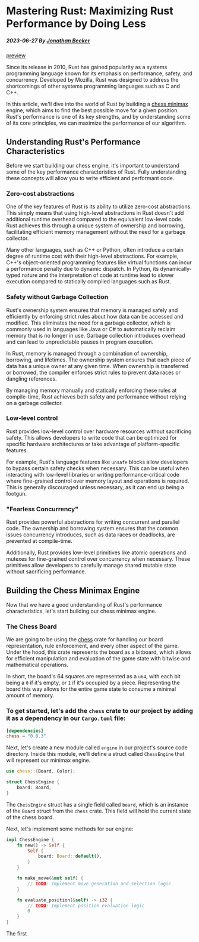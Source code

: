 # Mastering Rust: Maximizing Rust Performance by Doing Less

##### 2023-06-27 By [Jonathan Becker](https://jbecker.dev)

[preview](preview.png)

Since its release in 2010, Rust has gained popularity as a systems programming language known for its emphasis on performance, safety, and concurrency. Developed by Mozilla, Rust was designed to address the shortcomings of other systems programming languages such as C and C++.

In this article, we'll dive into the world of Rust by building a [chess minimax](https://www.chessprogramming.org/Minimax) engine, which aims to find the best possible move for a given position. Rust's performance is one of its key strengths, and by understanding some of its core principles, we can maximize the performance of our algorithm.

## Understanding Rust's Performance Characteristics

Before we start building our chess engine, it's important to understand some of the key performance characteristics of Rust. Fully understanding these concepts will allow you to write efficient and performant code.

### Zero-cost abstractions

One of the key features of Rust is its ability to utilize zero-cost abstractions. This simply means that using high-level abstractions in Rust doesn't add additional runtime overhead compared to the equivalent low-level code. Rust achieves this through a unique system of ownership and borrowing, facilitating efficient memory management without the need for a garbage collector.

Many other languages, such as C++ or Python, often introduce a certain degree of runtime cost with their high-level abstractions. For example, C++'s object-oriented programming features like virtual functions can incur a performance penalty due to dynamic dispatch. In Python, its dynamically-typed nature and the interpretation of code at runtime lead to slower execution compared to statically compiled languages such as Rust.

### Safety without Garbage Collection

Rust's ownership system ensures that memory is managed safely and efficiently by enforcing strict rules about how data can be accessed and modified. This eliminates the need for a garbage collector, which is commonly used in languages like Java or C# to automatically reclaim memory that is no longer in use. Garbage collection introduces overhead and can lead to unpredictable pauses in program execution.

In Rust, memory is managed through a combination of ownership, borrowing, and lifetimes. The ownership system ensures that each piece of data has a unique owner at any given time. When ownership is transferred or borrowed, the compiler enforces strict rules to prevent data races or dangling references.

By managing memory manually and statically enforcing these rules at compile-time, Rust achieves both safety and performance without relying on a garbage collector.

### Low-level control

Rust provides low-level control over hardware resources without sacrificing safety. This allows developers to write code that can be optimized for specific hardware architectures or take advantage of platform-specific features.

For example, Rust's language features like `unsafe` blocks allow developers to bypass certain safety checks when necessary. This can be useful when interacting with low-level libraries or writing performance-critical code where fine-grained control over memory layout and operations is required. This is generally discouraged unless necessary, as it can end up being a footgun.

### "Fearless Concurrency"

Rust provides powerful abstractions for writing concurrent and parallel code. The ownership and borrowing system ensures that the common issues concurrency introduces, such as data races or deadlocks, are prevented at compile-time.

Additionally, Rust provides low-level primitives like atomic operations and mutexes for fine-grained control over concurrency when necessary. These primitives allow developers to carefully manage shared mutable state without sacrificing performance.

## Building the Chess Minimax Engine

Now that we have a good understanding of Rust's performance characteristics, let's start building our chess minimax engine.

### The Chess Board

We are going to be using the [chess](https://crates.io/crates/chess) crate for handling our board representation, rule enforcement, and every other aspect of the game. Under the hood, this crate represents the board as a bitboard, which allows for efficient manipulation and evaluation of the game state with bitwise and mathematical operations.

In short, the board's 64 squares are represented as a `u64`, with each bit being a `0` if it's empty, or `1` if it's occupied by a piece. Representing the board this way allows for the entire game state to consume a minimal amount of memory.

### To get started, let's add the `chess` crate to our project by adding it as a dependency in our `Cargo.toml` file:

```toml
[dependencies]
chess = "0.8.3"
```

Next, let's create a new module called `engine` in our project's source code directory. Inside this module, we'll define a struct called `ChessEngine` that will represent our minimax engine.

```rust
use chess::{Board, Color};

struct ChessEngine {
    board: Board,
}
```

The `ChessEngine` struct has a single field called `board`, which is an instance of the `Board` struct from the `chess` crate. This field will hold the current state of the chess board.

Next, let's implement some methods for our engine:

```rust
impl ChessEngine {
    fn new() -> Self {
        Self {
            board: Board::default(),
        }
    }

    fn make_move(&mut self) {
        // TODO: Implement move generation and selection logic
    }

    fn evaluate_position(&self) -> i32 {
        // TODO: Implement position evaluation logic
        0
    }
}
```

The first
